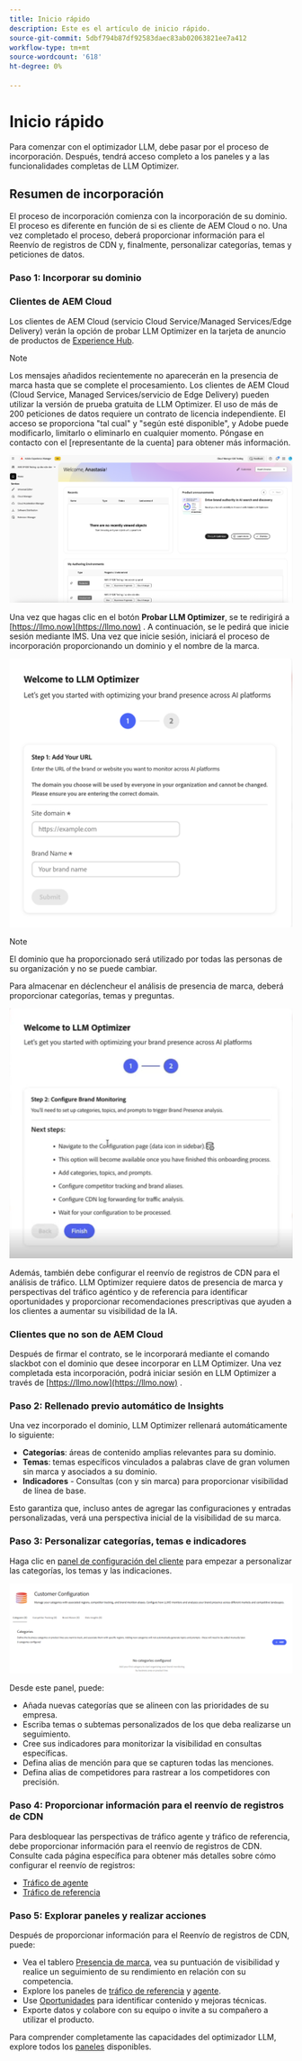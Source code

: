 ```yaml
---
title: Inicio rápido
description: Este es el artículo de inicio rápido.
source-git-commit: 5dbf794b87df92583daec83ab02063821ee7a412
workflow-type: tm+mt
source-wordcount: '618'
ht-degree: 0%

---
```



# Inicio rápido

Para comenzar con el optimizador LLM, debe pasar por el proceso de incorporación. Después, tendrá acceso completo a los paneles y a las funcionalidades completas de LLM Optimizer.

## Resumen de incorporación

El proceso de incorporación comienza con la incorporación de su dominio. El proceso es diferente en función de si es cliente de AEM Cloud o no. Una vez completado el proceso, deberá proporcionar información para el Reenvío de registros de CDN y, finalmente, personalizar categorías, temas y peticiones de datos.

### Paso 1: Incorporar su dominio

### Clientes de AEM Cloud

Los clientes de AEM Cloud (servicio Cloud Service/Managed Services/Edge Delivery) verán la opción de probar LLM Optimizer en la tarjeta de anuncio de productos de [Experience Hub](https://experienceleague.adobe.com/en/docs/experience-manager-cloud-service/content/experience-hub/experience-hub).

>[!NOTE]
>Los mensajes añadidos recientemente no aparecerán en la presencia de marca hasta que se complete el procesamiento. Los clientes de AEM Cloud (Cloud Service, Managed Services/servicio de Edge Delivery) pueden utilizar la versión de prueba gratuita de LLM Optimizer. El uso de más de 200 peticiones de datos requiere un contrato de licencia independiente. El acceso se proporciona &quot;tal cual&quot; y &quot;según esté disponible&quot;, y Adobe puede modificarlo, limitarlo o eliminarlo en cualquier momento. Póngase en contacto con el [representante de la cuenta] para obtener más información.

![Prueba de LLM Optimizer](/help/overview/assets/llm-trial.png)

Una vez que hagas clic en el botón **Probar LLM Optimizer**, se te redirigirá a [https://llmo.now](https://llmo.now) . A continuación, se le pedirá que inicie sesión mediante IMS. Una vez que inicie sesión, iniciará el proceso de incorporación proporcionando un dominio y el nombre de la marca.

![Dominio de LLM Optimizer](/help/overview/assets/domain.png)

>[!NOTE]
>El dominio que ha proporcionado será utilizado por todas las personas de su organización y no se puede cambiar.

Para almacenar en déclencheur el análisis de presencia de marca, deberá proporcionar categorías, temas y preguntas.

![Análisis de presencia de marca](/help/overview/assets/bp-analysis.png)

Además, también debe configurar el reenvío de registros de CDN para el análisis de tráfico. LLM Optimizer requiere datos de presencia de marca y perspectivas del tráfico agéntico y de referencia para identificar oportunidades y proporcionar recomendaciones prescriptivas que ayuden a los clientes a aumentar su visibilidad de la IA.

### Clientes que no son de AEM Cloud

Después de firmar el contrato, se le incorporará mediante el comando slackbot con el dominio que desee incorporar en LLM Optimizer. Una vez completada esta incorporación, podrá iniciar sesión en LLM Optimizer a través de [https://llmo.now](https://llmo.now) .

### Paso 2: Rellenado previo automático de Insights

Una vez incorporado el dominio, LLM Optimizer rellenará automáticamente lo siguiente:

* **Categorías**: áreas de contenido amplias relevantes para su dominio.
* **Temas**: temas específicos vinculados a palabras clave de gran volumen sin marca y asociados a su dominio.
* **Indicadores** - Consultas (con y sin marca) para proporcionar visibilidad de línea de base.

Esto garantiza que, incluso antes de agregar las configuraciones y entradas personalizadas, verá una perspectiva inicial de la visibilidad de su marca.

### Paso 3: Personalizar categorías, temas e indicadores

Haga clic en [panel de configuración del cliente](/help/dashboards/customer-configuration.md) para empezar a personalizar las categorías, los temas y las indicaciones.

![Panel de configuración del cliente](/help/dashboards/assets/customer-config.png)

Desde este panel, puede:

* Añada nuevas categorías que se alineen con las prioridades de su empresa.
* Escriba temas o subtemas personalizados de los que deba realizarse un seguimiento.
* Cree sus indicadores para monitorizar la visibilidad en consultas específicas.
* Defina alias de mención para que se capturen todas las menciones.
* Defina alias de competidores para rastrear a los competidores con precisión.

### Paso 4: Proporcionar información para el reenvío de registros de CDN

Para desbloquear las perspectivas de tráfico agente y tráfico de referencia, debe proporcionar información para el reenvío de registros de CDN. Consulte cada página específica para obtener más detalles sobre cómo configurar el reenvío de registros:

* [Tráfico de agente](/help/dashboards/agentic-traffic.md)
* [Tráfico de referencia](/help/dashboards/referral-traffic.md#setup#cdn-setup)

### Paso 5: Explorar paneles y realizar acciones

Después de proporcionar información para el Reenvío de registros de CDN, puede:

* Vea el tablero [Presencia de marca](/help/dashboards/brand-presence.md), vea su puntuación de visibilidad y realice un seguimiento de su rendimiento en relación con su competencia.
* Explore los paneles de [tráfico de referencia](/help/dashboards/agentic-traffic.md) y [agente](/help/dashboards/referral-traffic.md).
* Use [Oportunidades](/help/dashboards/opportunities.md) para identificar contenido y mejoras técnicas.
* Exporte datos y colabore con su equipo o invite a su compañero a utilizar el producto.

Para comprender completamente las capacidades del optimizador LLM, explore todos los [paneles](/help/dashboards/dashboards-overview.md) disponibles.
